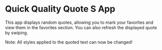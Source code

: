 # Quick Quality Quote S App
This app displays random quotes, allowing you to mark your favorites and view them in the favorites section. You can also refresh the displayed quote by swiping.

Note: All styles applied to the quoted text can now be changed!
